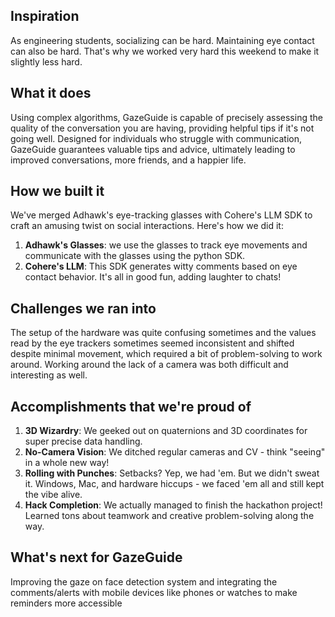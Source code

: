 ## Inspiration
As engineering students, socializing can be hard. Maintaining eye contact can also be hard. That's why we worked very hard this weekend to make it slightly less hard.
## What it does
Using complex algorithms, GazeGuide is capable of precisely assessing the quality of the conversation you are having, providing helpful tips if it's not going well. Designed for individuals who struggle with communication, GazeGuide guarantees valuable tips and advice, ultimately leading to improved conversations, more friends, and a happier life.

## How we built it
We've merged Adhawk's eye-tracking glasses with Cohere's LLM SDK to craft an amusing twist on social interactions. Here's how we did it:
1. **Adhawk's Glasses**: we use the glasses to track eye movements and communicate with the glasses using the python SDK.
2. **Cohere's LLM**: This SDK generates witty comments based on eye contact behavior.
It's all in good fun, adding laughter to chats!

## Challenges we ran into
The setup of the hardware was quite confusing sometimes and the values read by the eye trackers sometimes seemed inconsistent and shifted despite minimal movement, which required a bit of problem-solving to work around. Working around the lack of a camera was both difficult and interesting as well.

## Accomplishments that we're proud of
1. **3D Wizardry**: We geeked out on quaternions and 3D coordinates for super precise data handling.
2. **No-Camera Vision**: We ditched regular cameras and CV - think "seeing" in a whole new way!
3. **Rolling with Punches**: Setbacks? Yep, we had 'em. But we didn't sweat it. Windows, Mac, and hardware hiccups - we faced 'em all and still kept the vibe alive.
4. **Hack Completion**: We actually managed to finish the hackathon project! Learned tons about teamwork and creative problem-solving along the way.

## What's next for GazeGuide
Improving the gaze on face detection system and integrating the comments/alerts with mobile devices like phones or watches to make reminders more accessible
